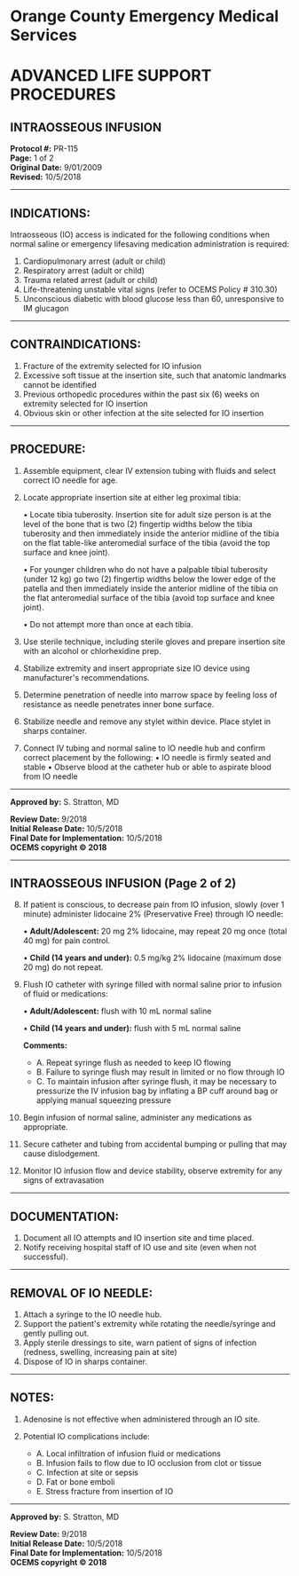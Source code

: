 # Orange County Emergency Medical Services
# ADVANCED LIFE SUPPORT PROCEDURES
## INTRAOSSEOUS INFUSION

**Protocol #:** PR-115  
**Page:** 1 of 2  
**Original Date:** 9/01/2009  
**Revised:** 10/5/2018

---

## INDICATIONS:

Intraosseous (IO) access is indicated for the following conditions when normal saline or emergency lifesaving medication administration is required:

1. Cardiopulmonary arrest (adult or child)
2. Respiratory arrest (adult or child)
3. Trauma related arrest (adult or child)
4. Life-threatening unstable vital signs (refer to OCEMS Policy # 310.30)
5. Unconscious diabetic with blood glucose less than 60, unresponsive to IM glucagon

---

## CONTRAINDICATIONS:

1. Fracture of the extremity selected for IO infusion
2. Excessive soft tissue at the insertion site, such that anatomic landmarks cannot be identified
3. Previous orthopedic procedures within the past six (6) weeks on extremity selected for IO insertion
4. Obvious skin or other infection at the site selected for IO insertion

---

## PROCEDURE:

1. Assemble equipment, clear IV extension tubing with fluids and select correct IO needle for age.

2. Locate appropriate insertion site at either leg proximal tibia:

   • Locate tibia tuberosity. Insertion site for adult size person is at the level of the bone that is two (2) fingertip widths below the tibia tuberosity and then immediately inside the anterior midline of the tibia on the flat table-like anteromedial surface of the tibia (avoid the top surface and knee joint).

   • For younger children who do not have a palpable tibial tuberosity (under 12 kg) go two (2) fingertip widths below the lower edge of the patella and then immediately inside the anterior midline of the tibia on the flat anteromedial surface of the tibia (avoid top surface and knee joint).

   • Do not attempt more than once at each tibia.

3. Use sterile technique, including sterile gloves and prepare insertion site with an alcohol or chlorhexidine prep.

4. Stabilize extremity and insert appropriate size IO device using manufacturer's recommendations.

5. Determine penetration of needle into marrow space by feeling loss of resistance as needle penetrates inner bone surface.

6. Stabilize needle and remove any stylet within device. Place stylet in sharps container.

7. Connect IV tubing and normal saline to IO needle hub and confirm correct placement by the following:
   • IO needle is firmly seated and stable
   • Observe blood at the catheter hub or able to aspirate blood from IO needle

---

**Approved by:** S. Stratton, MD

**Review Date:** 9/2018  
**Initial Release Date:** 10/5/2018  
**Final Date for Implementation:** 10/5/2018  
**OCEMS copyright © 2018**

---

## INTRAOSSEOUS INFUSION (Page 2 of 2)

8. If patient is conscious, to decrease pain from IO infusion, slowly (over 1 minute) administer lidocaine 2% (Preservative Free) through IO needle:

   • **Adult/Adolescent:** 20 mg 2% lidocaine, may repeat 20 mg once (total 40 mg) for pain control.

   • **Child (14 years and under):** 0.5 mg/kg 2% lidocaine (maximum dose 20 mg) do not repeat.

9. Flush IO catheter with syringe filled with normal saline prior to infusion of fluid or medications:

   • **Adult/Adolescent:** flush with 10 mL normal saline

   • **Child (14 years and under):** flush with 5 mL normal saline

   **Comments:**
   - A. Repeat syringe flush as needed to keep IO flowing
   - B. Failure to syringe flush may result in limited or no flow through IO
   - C. To maintain infusion after syringe flush, it may be necessary to pressurize the IV infusion bag by inflating a BP cuff around bag or applying manual squeezing pressure

10. Begin infusion of normal saline, administer any medications as appropriate.

11. Secure catheter and tubing from accidental bumping or pulling that may cause dislodgement.

12. Monitor IO infusion flow and device stability, observe extremity for any signs of extravasation

---

## DOCUMENTATION:

1. Document all IO attempts and IO insertion site and time placed.
2. Notify receiving hospital staff of IO use and site (even when not successful).

---

## REMOVAL OF IO NEEDLE:

1. Attach a syringe to the IO needle hub.
2. Support the patient's extremity while rotating the needle/syringe and gently pulling out.
3. Apply sterile dressings to site, warn patient of signs of infection (redness, swelling, increasing pain at site)
4. Dispose of IO in sharps container.

---

## NOTES:

1. Adenosine is not effective when administered through an IO site.

2. Potential IO complications include:
   - A. Local infiltration of infusion fluid or medications
   - B. Infusion fails to flow due to IO occlusion from clot or tissue
   - C. Infection at site or sepsis
   - D. Fat or bone emboli
   - E. Stress fracture from insertion of IO

---

**Approved by:** S. Stratton, MD

**Review Date:** 9/2018  
**Initial Release Date:** 10/5/2018  
**Final Date for Implementation:** 10/5/2018  
**OCEMS copyright © 2018**

